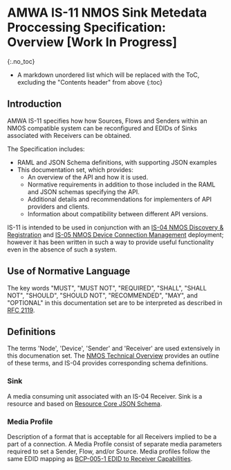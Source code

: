 # AMWA IS-11 NMOS Sink Metedata Proccessing Specification: Overview \[Work In Progress\]

{:.no_toc}

- A markdown unordered list which will be replaced with the ToC, excluding the "Contents header" from above
{:toc}

<!-- _(c) AMWA 2017, CC Attribution-NoDerivatives 4.0 International (CC BY-ND 4.0)_  -->

## Introduction

AMWA IS-11 specifies how how Sources, Flows and Senders within an NMOS compatible system can be reconfigured and EDIDs of Sinks associated with Receivers can be obtained.

The Specification includes:

- RAML and JSON Schema definitions, with supporting JSON examples
- This documentation set, which provides:
  - An overview of the API and how it is used.
  - Normative requirements in addition to those included in the RAML and JSON schemas specifying the API.
  - Additional details and recommendations for implementers of API providers and clients.
  - Information about compatibility between different API versions.

IS-11 is intended to be used in conjunction with an [IS-04 NMOS Discovery & Registration](https://specs.amwa.tv/is-04) and [IS-05 NMOS Device Connection Management](https://specs.amwa.tv/is-05) deployment; however it has been written in such a way to provide useful functionality even in the absence of such a system.

## Use of Normative Language

The key words "MUST", "MUST NOT", "REQUIRED", "SHALL", "SHALL NOT", "SHOULD", "SHOULD NOT", "RECOMMENDED", "MAY",
and "OPTIONAL" in this documentation set are to be interpreted as described in [RFC 2119][RFC-2119].

## Definitions

The terms 'Node', 'Device', 'Sender' and 'Receiver' are used extensively in this documenation set. The [NMOS Technical Overview](https://specs.amwa.tv/nmos/main/docs/2.0._Technical_Overview.html) provides an outline of these terms, and IS-04 provides corresponding schema definitions.

### Sink

A media consuming unit associated with an IS-04 Receiver. Sink is a resource and based on [Resource Core JSON Schema][Resource-Core-Schema].

### Media Profile

Description of a format that is acceptable for all Receivers implied to be a part of a connection. A Media Profile consist of separate media parameters required to set a Sender, Flow, and/or Source. Media profiles follow the same EDID mapping as [BCP-005-1 EDID to Receiver Capabilities][BCP-005-1].

[RFC-2119]: https://tools.ietf.org/html/rfc2119 "Key words for use in RFCs"
[BCP-005-1]: https://specs.amwa.tv/bcp-005-01 "AMWA BCP-005-01 NMOS EDID to Receiver Capabilities Mapping"
[Resource-Core-Schema]: https://github.com/AMWA-TV/nmos-discovery-registration/blob/v1.3.x/APIs/schemas/resource_core.json "AMWA NMOS IS-04 v1.3.x Resource Core JSON schema"
